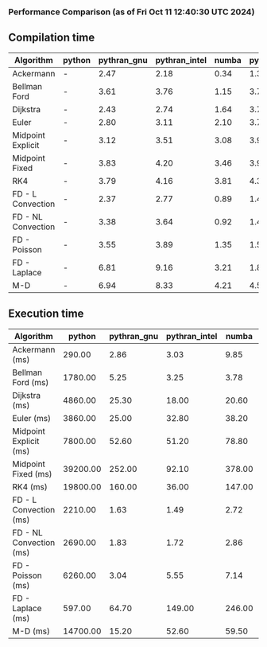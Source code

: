 ### Performance Comparison (as of Fri Oct 11 12:40:30 UTC 2024)
## Compilation time
Algorithm                 | python                    | pythran_gnu               | pythran_intel             | numba                     | pyccel_fortran_gnu        | pyccel_c_gnu              | pyccel_fortran_intel      | pyccel_c_intel           
------------------------- | ------------------------- | ------------------------- | ------------------------- | ------------------------- | ------------------------- | ------------------------- | ------------------------- | -------------------------
Ackermann                 | -                         | 2.47                      | 2.18                      | 0.34                      | 1.37                      | 1.37                      | 1.44                      | 1.43                     
Bellman Ford              | -                         | 3.61                      | 3.76                      | 1.15                      | 3.72                      | 4.05                      | 3.84                      | 4.62                     
Dijkstra                  | -                         | 2.43                      | 2.74                      | 1.64                      | 3.75                      | 4.07                      | 3.98                      | 4.65                     
Euler                     | -                         | 2.80                      | 3.11                      | 2.10                      | 3.77                      | 4.01                      | 3.80                      | 4.53                     
Midpoint Explicit         | -                         | 3.12                      | 3.51                      | 3.08                      | 3.90                      | 4.27                      | 4.03                      | 4.72                     
Midpoint Fixed            | -                         | 3.83                      | 4.20                      | 3.46                      | 3.98                      | 4.34                      | 4.20                      | 4.77                     
RK4                       | -                         | 3.79                      | 4.16                      | 3.81                      | 4.35                      | 4.56                      | 4.45                      | 5.12                     
FD - L Convection         | -                         | 2.37                      | 2.77                      | 0.89                      | 1.43                      | 4.03                      | 1.60                      | 4.48                     
FD - NL Convection        | -                         | 3.38                      | 3.64                      | 0.92                      | 1.42                      | 4.00                      | 1.62                      | 4.45                     
FD - Poisson              | -                         | 3.55                      | 3.89                      | 1.35                      | 1.54                      | 4.12                      | 2.83                      | 4.69                     
FD - Laplace              | -                         | 6.81                      | 9.16                      | 3.21                      | 1.89                      | 4.44                      | 2.12                      | 4.94                     
M-D                       | -                         | 6.94                      | 8.33                      | 4.21                      | 4.59                      | 4.76                      | 4.76                      | 6.00                     

## Execution time
Algorithm                 | python                    | pythran_gnu               | pythran_intel             | numba                     | pyccel_fortran_gnu        | pyccel_c_gnu              | pyccel_fortran_intel      | pyccel_c_intel           
------------------------- | ------------------------- | ------------------------- | ------------------------- | ------------------------- | ------------------------- | ------------------------- | ------------------------- | -------------------------
Ackermann (ms)            | 290.00                    | 2.86                      | 3.03                      | 9.85                      | 1.50                      | 1.55                      | 9.71                      | 4.76                     
Bellman Ford (ms)         | 1780.00                   | 5.25                      | 3.25                      | 3.78                      | 2.98                      | 6.13                      | -                         | 18.80                    
Dijkstra (ms)             | 4860.00                   | 25.30                     | 18.00                     | 20.60                     | 19.10                     | 32.20                     | -                         | 23.80                    
Euler (ms)                | 3860.00                   | 25.00                     | 32.80                     | 38.20                     | 16.40                     | 144.00                    | 13.70                     | 129.00                   
Midpoint Explicit (ms)    | 7800.00                   | 52.60                     | 51.20                     | 78.80                     | 23.80                     | 280.00                    | 15.70                     | 251.00                   
Midpoint Fixed (ms)       | 39200.00                  | 252.00                    | 92.10                     | 378.00                    | 75.00                     | 1400.00                   | 57.20                     | 1230.00                  
RK4 (ms)                  | 19800.00                  | 160.00                    | 36.00                     | 147.00                    | 36.30                     | 486.00                    | 36.90                     | 405.00                   
FD - L Convection (ms)    | 2210.00                   | 1.63                      | 1.49                      | 2.72                      | 1.65                      | 1.84                      | -                         | 4.14                     
FD - NL Convection (ms)   | 2690.00                   | 1.83                      | 1.72                      | 2.86                      | 1.96                      | 1.98                      | -                         | 4.13                     
FD - Poisson (ms)         | 6260.00                   | 3.04                      | 5.55                      | 7.14                      | 2.78                      | 3.78                      | -                         | 5.67                     
FD - Laplace (ms)         | 597.00                    | 64.70                     | 149.00                    | 246.00                    | 59.00                     | 256.00                    | -                         | 325.00                   
M-D (ms)                  | 14700.00                  | 15.20                     | 52.60                     | 59.50                     | 54.30                     | 59.60                     | 80.10                     | 60.80                    
